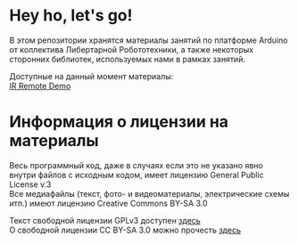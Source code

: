 # Hey ho, let's go! 

В этом репозитории хранятся материалы занятий по платформе Arduino от коллектива Либертарной Робототехники, а также некоторых сторонних библиотек, используемых нами в рамках занятий.


Доступные на данный момент материалы:  
[IR Remote Demo](https://bitbucket.org/robolibre161/robolessonsarduino/src/master/IRDevice_demo/)  


# Информация о лицензии на материалы   
Весь программный код, даже в случаях если это не указано явно внутри файлов с исходным кодом, имеет лицензию General Public License v.3  
Все медиафайлы (текст, фото- и видеоматериалы, электрические схемы итп.) имеют лицензию Creative Commons BY-SA 3.0  

Текст свободной лицензии GPLv3 доступен [здесь](https://www.gnu.org/licenses/quick-guide-gplv3.ru.html)  
О свободной лицензии CC BY-SA 3.0 можно прочесть [здесь](https://creativecommons.org/licenses/by-sa/3.0/deed.ru)  